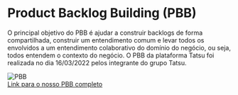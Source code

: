 # Product Backlog Building (PBB)

O principal objetivo do PBB é ajudar a construir backlogs de forma compartilhada, construir um entendimento comum e levar todos os envolvidos a um entendimento colaborativo do domínio do negócio, ou seja, todos entendem o contexto do negócio. O PBB da plataforma Tatsu foi realizada no dia 16/03/2022 pelos integrante do grupo Tatsu.


<img src="../Assets/Images/pbb.png" alt="PBB">
<br>
<a href="https://miro.com/app/board/uXjVONjoEoU=/">Link para o nosso PBB completo</a>
